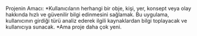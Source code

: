 Projenin Amacı:
*Kullanıcıların herhangi bir obje, kişi, yer, konsept veya olay hakkında hızlı ve güvenilir bilgi edinmesini sağlamak. Bu uygulama, kullanıcının girdiği türü analiz ederek ilgili kaynaklardan bilgi toplayacak ve kullanıcıya sunacak.
*Ama proje daha çok yeni.
